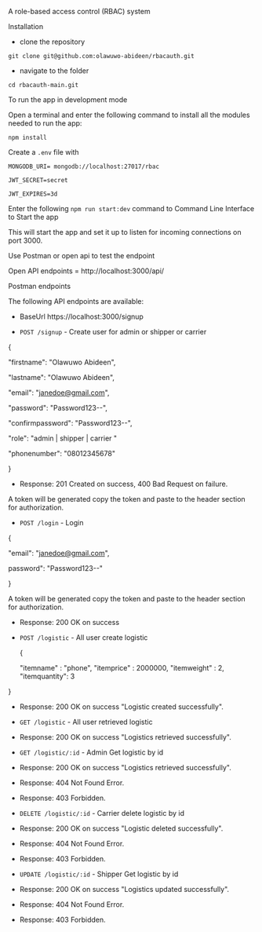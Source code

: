 A role-based access control (RBAC) system

Installation

- clone the repository


`git clone git@github.com:olawuwo-abideen/rbacauth.git`


- navigate to the folder


`cd rbacauth-main.git`

To run the app in development mode

Open a terminal and enter the following command to install all the  modules needed to run the app:

`npm install`


Create a `.env` file with

`MONGODB_URI= mongodb://localhost:27017/rbac`

`JWT_SECRET=secret`

`JWT_EXPIRES=3d`

Enter the following `npm run start:dev` command to Command Line Interface to Start the app

This will start the app and set it up to listen for incoming connections on port 3000. 

Use Postman or open api to test the endpoint

Open API endpoints = http://localhost:3000/api/

Postman endpoints

The following API endpoints are available:

- BaseUrl https://localhost:3000/signup

- `POST /signup` - Create user for admin or shipper or carrier

{

"firstname": "Olawuwo Abideen",

"lastname": "Olawuwo Abideen",

"email": "janedoe@gmail.com",

"password": "Password123--",

"confirmpassword": "Password123--",

"role": "admin | shipper | carrier "

"phonenumber": "08012345678"

}

* Response: 201 Created on success, 400 Bad Request on failure.

A token will be generated copy the token and paste to the header section for authorization.

- `POST /login` - Login

{

"email": "janedoe@gmail.com",

password": "Password123--"

}

A token will be generated copy the token and paste to the header section for authorization.

* Response: 200 OK on success


- `POST /logistic` - All user create logistic


  {

  "itemname" : "phone", 
  "itemprice" : 2000000, 
  "itemweight" : 2,
  "itemquantity": 3

}

* Response: 200 OK on success  "Logistic created successfully".

- `GET /logistic` - All user retrieved logistic

* Response: 200 OK on success "Logistics retrieved successfully".

- `GET /logistic/:id` - Admin Get logistic by id

* Response: 200 OK on success "Logistics retrieved successfully".

* Response: 404 Not Found Error.

* Response: 403 Forbidden.

- `DELETE /logistic/:id` - Carrier delete logistic by id

* Response: 200 OK on success "Logistic deleted successfully".

* Response: 404 Not Found Error.

* Response: 403 Forbidden.

- `UPDATE /logistic/:id` - Shipper Get logistic by id

* Response: 200 OK on success "Logistics updated successfully".

* Response: 404 Not Found Error.

* Response: 403 Forbidden.

